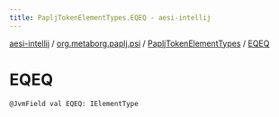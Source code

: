 ```yaml
---
title: PapljTokenElementTypes.EQEQ - aesi-intellij
---
```


[aesi-intellij](../../index.html) / [org.metaborg.paplj.psi](../index.html) / [PapljTokenElementTypes](index.html) / [EQEQ](.)

# EQEQ

`@JvmField val EQEQ: IElementType`